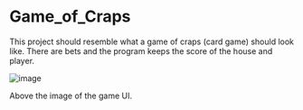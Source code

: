 # Game_of_Craps
This project should resemble what a game of craps (card game) should look like. There are bets and the program keeps the score of the house and player.

![image](https://github.com/atofus/Game_of_Craps/assets/138819170/da099303-3843-427a-8fd7-610376bf38c1)

Above the image of the game UI.
